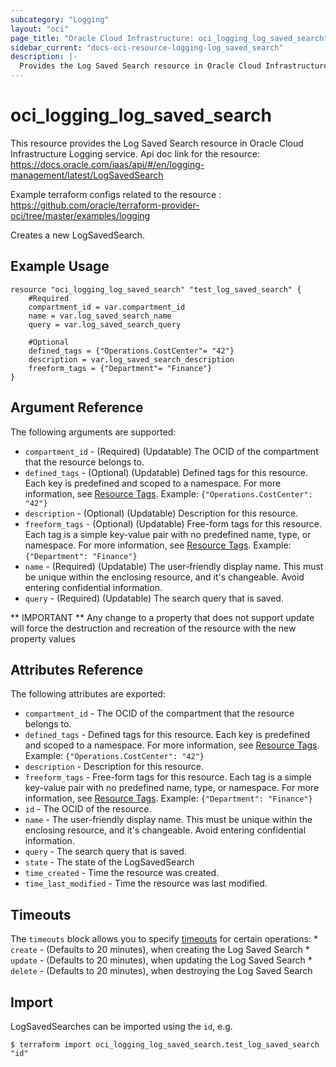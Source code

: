 ```yaml
---
subcategory: "Logging"
layout: "oci"
page_title: "Oracle Cloud Infrastructure: oci_logging_log_saved_search"
sidebar_current: "docs-oci-resource-logging-log_saved_search"
description: |-
  Provides the Log Saved Search resource in Oracle Cloud Infrastructure Logging service
---
```


# oci_logging_log_saved_search
This resource provides the Log Saved Search resource in Oracle Cloud Infrastructure Logging service.
Api doc link for the resource: https://docs.oracle.com/iaas/api/#/en/logging-management/latest/LogSavedSearch

Example terraform configs related to the resource : https://github.com/oracle/terraform-provider-oci/tree/master/examples/logging

Creates a new LogSavedSearch.


## Example Usage

```hcl
resource "oci_logging_log_saved_search" "test_log_saved_search" {
	#Required
	compartment_id = var.compartment_id
	name = var.log_saved_search_name
	query = var.log_saved_search_query

	#Optional
	defined_tags = {"Operations.CostCenter"= "42"}
	description = var.log_saved_search_description
	freeform_tags = {"Department"= "Finance"}
}
```

## Argument Reference

The following arguments are supported:

* `compartment_id` - (Required) (Updatable) The OCID of the compartment that the resource belongs to.
* `defined_tags` - (Optional) (Updatable) Defined tags for this resource. Each key is predefined and scoped to a namespace. For more information, see [Resource Tags](https://docs.cloud.oracle.com/iaas/Content/General/Concepts/resourcetags.htm).  Example: `{"Operations.CostCenter": "42"}` 
* `description` - (Optional) (Updatable) Description for this resource.
* `freeform_tags` - (Optional) (Updatable) Free-form tags for this resource. Each tag is a simple key-value pair with no predefined name, type, or namespace. For more information, see [Resource Tags](https://docs.cloud.oracle.com/iaas/Content/General/Concepts/resourcetags.htm). Example: `{"Department": "Finance"}` 
* `name` - (Required) (Updatable) The user-friendly display name. This must be unique within the enclosing resource, and it's changeable. Avoid entering confidential information. 
* `query` - (Required) (Updatable) The search query that is saved. 


** IMPORTANT **
Any change to a property that does not support update will force the destruction and recreation of the resource with the new property values

## Attributes Reference

The following attributes are exported:

* `compartment_id` - The OCID of the compartment that the resource belongs to.
* `defined_tags` - Defined tags for this resource. Each key is predefined and scoped to a namespace. For more information, see [Resource Tags](https://docs.cloud.oracle.com/iaas/Content/General/Concepts/resourcetags.htm).  Example: `{"Operations.CostCenter": "42"}` 
* `description` - Description for this resource.
* `freeform_tags` - Free-form tags for this resource. Each tag is a simple key-value pair with no predefined name, type, or namespace. For more information, see [Resource Tags](https://docs.cloud.oracle.com/iaas/Content/General/Concepts/resourcetags.htm). Example: `{"Department": "Finance"}` 
* `id` - The OCID of the resource.
* `name` - The user-friendly display name. This must be unique within the enclosing resource, and it's changeable. Avoid entering confidential information. 
* `query` - The search query that is saved. 
* `state` - The state of the LogSavedSearch 
* `time_created` - Time the resource was created.
* `time_last_modified` - Time the resource was last modified.

## Timeouts

The `timeouts` block allows you to specify [timeouts](https://registry.terraform.io/providers/oracle/oci/latest/docs/guides/changing_timeouts) for certain operations:
	* `create` - (Defaults to 20 minutes), when creating the Log Saved Search
	* `update` - (Defaults to 20 minutes), when updating the Log Saved Search
	* `delete` - (Defaults to 20 minutes), when destroying the Log Saved Search


## Import

LogSavedSearches can be imported using the `id`, e.g.

```
$ terraform import oci_logging_log_saved_search.test_log_saved_search "id"
```

